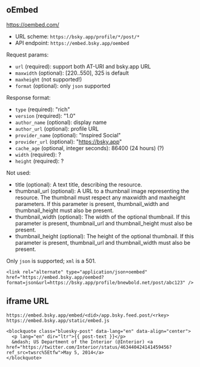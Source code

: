 
## oEmbed

<https://oembed.com/>

* URL scheme: `https://bsky.app/profile/*/post/*`
* API endpoint: `https://embed.bsky.app/oembed`

Request params:

- `url` (required): support both AT-URI and bsky.app URL
- `maxwidth` (optional): [220..550], 325 is default
- `maxheight` (not supported!)
- `format` (optional): only `json` supported

Response format:

- `type` (required): "rich"
- `version` (required): "1.0"
- `author_name` (optional): display name
- `author_url` (optional): profile URL
- `provider_name` (optional): "Inspired Social"
- `provider_url` (optional): "https://bsky.app"
- `cache_age` (optional, integer seconds): 86400 (24 hours) (?)
- `width` (required): ?
- `height` (required): ?

Not used:

- title (optional): A text title, describing the resource.
- thumbnail_url (optional): A URL to a thumbnail image representing the resource. The thumbnail must respect any maxwidth and maxheight parameters. If this parameter is present, thumbnail_width and thumbnail_height must also be present.
- thumbnail_width (optional): The width of the optional thumbnail. If this parameter is present, thumbnail_url and thumbnail_height must also be present.
- thumbnail_height (optional): The height of the optional thumbnail. If this parameter is present, thumbnail_url and thumbnail_width must also be present.

Only `json` is supported; `xml` is a 501.

```
<link rel="alternate" type="application/json+oembed" href="https://embed.bsky.app/oembed?format=json&url=https://bsky.app/profile/bnewbold.net/post/abc123" />
```


## iframe URL

`https://embed.bsky.app/embed/<did>/app.bsky.feed.post/<rkey>`
`https://embed.bsky.app/static/embed.js`

```
<blockquote class="bluesky-post" data-lang="en" data-align="center">
  <p lang="en" dir="ltr">{{ post-text }}</p>
  &mdash; US Department of the Interior (@Interior) <a href="https://twitter.com/Interior/status/463440424141459456?ref_src=twsrc%5Etfw">May 5, 2014</a>
</blockquote>
```

